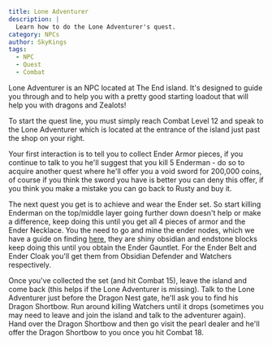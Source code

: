 ```yaml {metadata}
title: Lone Adventurer
description: |
  Learn how to do the Lone Adventurer's quest. 
category: NPCs
author: SkyKings
tags:
  - NPC
  - Quest
  - Combat
```

Lone Adventurer is an NPC located at The End island. It's designed to guide you through and to help you with a pretty
good starting loadout that will help you with dragons and Zealots!

To start the quest line, you must simply reach Combat Level 12 and speak to the Lone Adventurer which is located at the
entrance of the island just past the shop on your right.

Your first interaction is to tell you to collect Ender Armor pieces, if you continue to talk to you he'll suggest that
you kill 5 Enderman - do so to acquire another quest where he'll offer you a void sword for 200,000 coins, of course if
you think the sword you have is better you can deny this offer, if you think you make a mistake you can go back to Rusty
and buy it.

The next quest you get is to achieve and wear the Ender set. So start killing Enderman on the top/middle layer going
further down doesn't help or make a difference, keep doing this until you get all 4 pieces of armor and the Ender
Necklace. You the need to go and mine the ender nodes, which we have a guide on finding [here](/guides/end-node), they
are shiny obsidian and endstone blocks keep doing this until you obtain the Ender Gauntlet. For the Ender Belt and Ender
Cloak you'll get them from Obsidian Defender and Watchers respectively.

Once you've collected the set (and hit Combat 15), leave the island and come back (this helps if the Lone Adventurer is
missing). Talk to the Lone Adventurer just before the Dragon Nest gate, he'll ask you to find his Dragon Shortbow. Run
around killing Watchers until it drops (sometimes you may need to leave and join the island and talk to the adventurer
again). Hand over the Dragon Shortbow and then go visit the pearl dealer and he'll offer the Dragon Shortbow to you once
you hit Combat 18.
